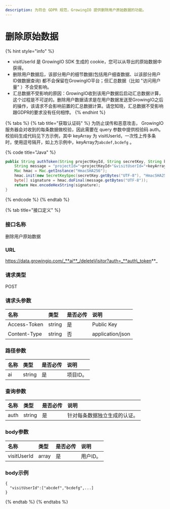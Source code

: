 ```yaml
---
description: 为符合 GDPR 规范，GrowingIO 提供删除用户原始数据的功能。
---
```


# 删除原始数据

{% hint style="info" %}
* visitUserId 是 GrowingIO SDK 生成的 cookie，您可以从导出的原始数据中获得。
* 删除用户数据后，该部分用户的细节数据\(包括用户细查数据、以该部分用户ID做数据查询\) 都不会保留在GrowingIO平台；但汇总数据（比如 "访问用户量" ）不会受影响。
* 汇总数据不受影响的原因：GrowingIO收到该用户数据后启动汇总数据计算，这个过程是不可逆的。删除用户数据请求是在用户数据发送至GrowingIO之后的操作，该请求不会影响前置的汇总数据计算。请您知晓，汇总数据不受影响跟GDPR的要求没有任何相悖。
{% endhint %}

{% tabs %}
{% tab title="获取认证码" %}
为防止误传和恶意攻击， GrowingIO 服务器会对收到的每条数据做校验，因此需要在 query 参数中提供校验码 auth。校验码生成代码见下方示例，其中 keyArray 为 visitUserId，一次性上传多条时，使用逗号隔开，如上方示例中，keyArray为`abcdef,bcdefg` 。

{% code title="Java" %}
```java
public String authToken(String projectKeyId, String secretKey, String keyArray) throws Exception {
    String message = "projectId="+projectKeyId+"&visitUserId="+keyArray;
    Mac hmac = Mac.getInstance("HmacSHA256");
    hmac.init(new SecretKeySpec(secretKey.getBytes("UTF-8"), "HmacSHA256"));
    byte[] signature = hmac.doFinal(message.getBytes("UTF-8"));
    return Hex.encodeHexString(signature);
}

```
{% endcode %}
{% endtab %}

{% tab title="接口定义" %}
### 接口名称

删除用户原始数据

### URL

https://data.growingio.com/_**ai**_/deleteVisitor?auth=_**auth\_token**_

### 请求类型

POST

### 请求头参数

| 名称 | 类型 | 是否必传 | 说明 |
| :--- | :--- | :--- | :--- |
| Access-Token | string | 是 | Public Key |
| Content-Type | string | 否 | application/json |

### 路径参数

| 名称 | 类型 | 是否必传 | 说明 |
| :--- | :--- | :--- | :--- |
| ai | string | 是 | 项目ID。 |

### 查询参数

| 名称 | 类型 | 是否必传 | 说明 |
| :--- | :--- | :--- | :--- |
| auth | string | 是 | 针对每条数据独立生成的认证。 |

### body参数

| 名称 | 类型 | 是否必传 | 说明 |
| :--- | :--- | :--- | :--- |
| visitUserId | array | 是 | 用户ID。 |

### body示例

```text
{
  "visitUserId":["abcdef","bcdefg",...]
}
```
{% endtab %}
{% endtabs %}



